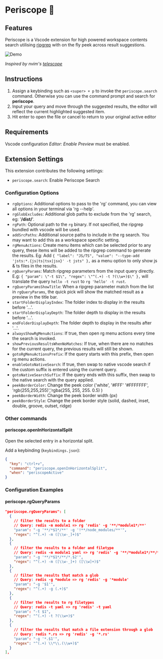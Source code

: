 # Periscope 🫧

## Features

Periscope is a Vscode extension for high powered workspace contents search utilising [ripgrep](https://github.com/BurntSushi/ripgrep) with on the fly peek across result suggestions.

![Demo](https://github.com/joshmu/periscope/blob/master/assets/demo.gif?raw=true)

_Inspired by nvim's [telescope](https://github.com/nvim-telescope/telescope.nvim)_

## Instructions

1. Assign a keybinding such as `<super> + p` to invoke the `periscope.search` command. Otherwise you can use the command prompt and search for **periscope**.
2. Input your query and move through the suggested results, the editor will reflect the current highlighted suggested item.
3. Hit enter to open the file or cancel to return to your original active editor

## Requirements

Vscode configuration _Editor: Enable Preview_ must be enabled.

## Extension Settings

This extension contributes the following settings:

- `periscope.search`: Enable Periscope Search

### Configuration Options

- `rgOptions`: Additional options to pass to the 'rg' command, you can view all options in your terminal via 'rg --help'.
- `rgGlobExcludes`: Additional glob paths to exclude from the 'rg' search, eg: '**/dist/**'.
- `rgPath`: Optional path to the `rg` binary. If not specified, the ripgrep bundled with vscode will be used.
- `addSrcPaths`: Additional source paths to include in the rg search. You may want to add this as a workspace specific setting.
- `rgMenuActions`: Create menu items which can be selected prior to any query, these items will be added to the ripgrep command to generate the results. Eg: Add `{ "label": "JS/TS", "value": "--type-add 'jsts:*.{js|ts|tsx|jsx}' -t jsts" },` as a menu option to only show js & ts files in the results.
- `rgQueryParams`: Match ripgrep parameters from the input query directly. E.g: `{ "param": \"-t $1\", "regex": \"^(.+) -t ?(\\w+)$\" },` will translate the query `hello -t rust` to `rg 'hello' -t rust`.
- `rgQueryParamsShowTitle`: When a ripgrep parameter match from the list in `rgQueryParams`, the quick pick will show the matched result as a preview in the title bar.
- `startFolderDisplayIndex`: The folder index to display in the results before '...'.
- `startFolderDisplayDepth`: The folder depth to display in the results before '...'.
- `endFolderDisplayDepth`: The folder depth to display in the results after '...'.
- `alwaysShowRgMenuActions`: If true, then open rg menu actions every time the search is invoked.
- `showPreviousResultsWhenNoMatches`: If true, when there are no matches for the current query, the previous results will still be shown.
- `gotoRgMenuActionsPrefix`: If the query starts with this prefix, then open rg menu actions.
- `enableGotoNativeSearch`: If true, then swap to native vscode search if the custom suffix is entered using the current query.
- `gotoNativeSearchSuffix`: If the query ends with this suffix, then swap to the native search with the query applied.
- `peekBorderColor`: Change the peek color ('white', '#FFF' '#FFFFFFF', 'rgb(255,255,255)','rgba(255, 255, 255. 0.5) )
- `peekBorderWidth`: Change the peek border width (px)
- `peekBorderStyle`: Change the peek border style (solid, dashed, inset, double, groove, outset, ridge)

### Other commands

#### periscope.openInHorizontalSplit

Open the selected entry in a horizontal split.

Add a keybinding (`keybindings.json`):

```json
{
  "key": "ctrl+v",
  "command": "periscope.openInHorizontalSplit",
  "when": "periscopeActive"
}
```

### Configuration Examples

#### periscope.rgQueryParams

```json
"periscope.rgQueryParams": [
  {
    // filter the results to a folder
    // Query: redis -m module1 => rg 'redis' -g '**/*module1*/**'
    "param": "-g '**/*$1*/**' -g '!**/node_modules/**'",
    "regex": "^(.+) -m ([\\w-_]+)$"
  },
  {
    // filter the results to a folder and filetype
    // Query: redis -m module1 yaml => rg 'redis' -g '**/*module1*/**/*.yaml'
    "param": "-g '**/*$1*/**/*.$2'",
    "regex": "^(.+) -m ([\\w-_]+) ([\\w]+)$"
  },
  {
    // filter the results that match a glob
    // Query: redis -g *module => rg 'redis' -g '*module'
    "param": "-g '$1'",
    "regex": "^(.+) -g (.+)$"
  },
  {
    // filter the results to rg filetypes
    // Query: redis -t yaml => rg 'redis' -t yaml
    "param": "-t $1",
    "regex": "^(.+) -t ?(\\w+)$"
  },
  {
    // filter the results that match a file extension through a glob
    // Query: redis *.rs => rg 'redis' -g '*.rs'
    "param": "-g '*.$1'",
    "regex": "^(.+) \\*\\.(\\w+)$"
  }
],
```
